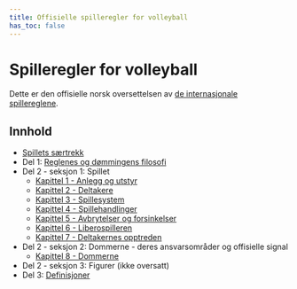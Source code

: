 ```yaml
---
title: Offisielle spilleregler for volleyball
has_toc: false
---
```


# Spilleregler for volleyball

Dette er den offisielle norsk oversettelsen av
[de internasjonale spillereglene](https://www.fivb.com/volleyball/the-game/official-volleyball-rules/).

## Innhold

- [Spillets særtrekk](om-spillet/)
- Del 1: [Reglenes og dømmingens filosofi](filosofi/)
- Del 2 - seksjon 1: Spillet
  - [Kapittel 1 - Anlegg og utstyr](kap1/)
  - [Kapittel 2 - Deltakere](kap2/)
  - [Kapittel 3 - Spillesystem](kap3/)
  - [Kapittel 4 - Spillehandlinger](kap4/)
  - [Kapittel 5 - Avbrytelser og forsinkelser](kap5/)
  - [Kapittel 6 - Liberospilleren](kap6/)
  - [Kapittel 7 - Deltakernes opptreden](kap7/)
- Del 2 - seksjon 2: Dommerne - deres ansvarsområder og offisielle signal
  - [Kapittel 8 - Dommerne](kap8/)
- Del 2 - seksjon 3: Figurer (ikke oversatt)
- Del 3: [Definisjoner](definisjoner/)
